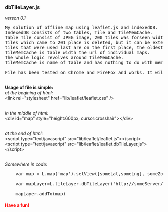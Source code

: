 <h3> dbTileLayer.js</h3> 
<em>verson 0.1</em> 

<pre>
My solution of offline map using leaflet.js and indexedDB. 
IndexedDB consists of two tables, Tile and TileMemCache. 
Table Tile consist of JPEG image, 200 tiles was forseen width logic of TileMemCache. 
Tiles which came to 201 place is deleted, but it can be extended. Logic is (FILO): 
tiles that were used last are on the first place, the oldest on a last place or delete.
TileMemCache is table width the url of individual maps. 
The whole logic revolves around TileMemCache. 
TileMemCache is name of table and has nothing to do with memcached.

File has been tested on Chrome and FireFox and works. It will be better soon.
</pre>
<br><b>Usage of file is simple:</b>
<br><em>at the begining of html:</em>
<br>  \<link rel="stylesheet" href="lib/leaflet/leaflet.css" /\>

<br><em> in the middle of html:  </em>
<br> \<div id="map" style="height:600px; cursor:crosshair"\>\</div\>


<br><em> at the end of html:</em>
<br>  \<script type="text/javascript" src="lib/leaflet/leaflet.js"\>\</script\>
<br>  \<script type="text/javascript" src="lib/leaflet/leaflet.dbTileLayer.js"\>\</script\> 

<br><em>Somewhere in code: </em>
<pre>
	var map = L.map('map').setView([someLat,someLng], someZoom);
<br>	var mapLayer=L.tileLayer.dbTileLayer('http://someServer/tile/{z}/{y}/{x}', {attribution: 'someAttribute',});		
<br>	mapLayer.addTo(map)
</pre>

<h4 style="color:red;">Have a fun!</h4>
